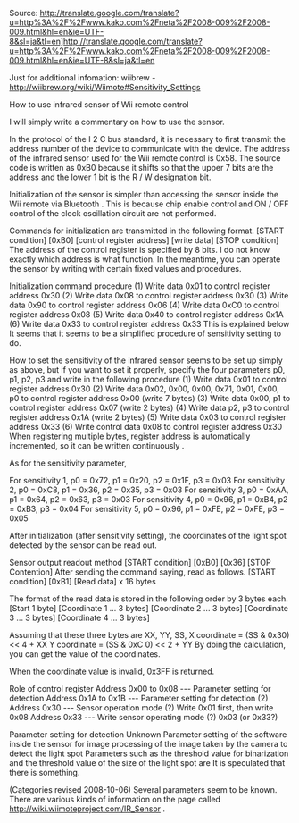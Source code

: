 Source:
http://translate.google.com/translate?u=http%3A%2F%2Fwww.kako.com%2Fneta%2F2008-009%2F2008-009.html&hl=en&ie=UTF-8&sl=ja&tl=en]http://translate.google.com/translate?u=http%3A%2F%2Fwww.kako.com%2Fneta%2F2008-009%2F2008-009.html&hl=en&ie=UTF-8&sl=ja&tl=en

Just for additional infomation:
wiibrew - http://wiibrew.org/wiki/Wiimote#Sensitivity_Settings

How to use infrared sensor of Wii remote control 

I will simply write a commentary on how to use the sensor. 

In the protocol of the I 2 C bus standard, it is necessary to first transmit the address number of the device to communicate with the device. 
The address of the infrared sensor used for the Wii remote control is 0x58. 
The source code is written as 0xB0 because it shifts so that the upper 7 bits are the address and the lower 1 bit is the R / W designation bit. 


Initialization of the sensor is simpler than accessing the sensor inside the Wii remote via Bluetooth . 
This is because chip enable control and ON / OFF control of the clock oscillation circuit are not performed. 

Commands for initialization are transmitted in the following format. 
[START condition] [0xB0] [control register address] [write data] [STOP condition] 
The address of the control register is specified by 8 bits. 
I do not know exactly which address is what function. 
In the meantime, you can operate the sensor by writing with certain fixed values ​​and procedures. 


Initialization command procedure 
(1) Write data 0x01 to control register address 0x30 
(2) Write data 0x08 to control register address 0x30 
(3) Write data 0x90 to control register address 0x06 
(4) Write data 0xC0 to control register address 0x08 
(5) Write data 0x40 to control register address 0x1A 
(6) Write data 0x33 to control register address 0x33 
This is explained below It seems that it seems to be a simplified procedure of sensitivity setting to do. 


How to set the sensitivity of the infrared sensor seems to be set up simply as above, 
but if you want to set it properly, 
specify the four parameters p0, p1, p2, p3 and write in the following procedure 
(1) Write data 0x01 to control register address 0x30 
(2) Write data 0x02, 0x00, 0x00, 0x71, 0x01, 0x00, p0 to control register address 0x00 (write 7 bytes) 
(3) Write data 0x00, p1 to control register address 0x07 (write 2 bytes) 
(4) Write data p2, p3 to control register address 0x1A (write 2 bytes) 
(5) Write data 0x03 to control register address 0x33 
(6) Write control data 0x08 to control register address 0x30 When registering multiple bytes, register address is automatically incremented, so it can be written continuously . 

As for the sensitivity parameter, 
 
For sensitivity 1, p0 = 0x72, p1 = 0x20, p2 = 0x1F, p3 = 0x03 
For sensitivity 2, p0 = 0xC8, p1 = 0x36, p2 = 0x35, p3 = 0x03 
For sensitivity 3, p0 = 0xAA, p1 = 0x64, p2 = 0x63, p3 = 0x03 
For sensitivity 4, p0 = 0x96, p1 = 0xB4, p2 = 0xB3, p3 = 0x04 
For sensitivity 5, p0 = 0x96, p1 = 0xFE, p2 = 0xFE, p3 = 0x05 


After initialization (after sensitivity setting), the coordinates of the light spot detected by the sensor can be read out. 

Sensor output readout method [START condition] [0xB0] [0x36] [STOP Contention] 
After sending the command saying, read as follows. 
[START condition] [0xB1] [Read data] x 16 bytes 


The format of the read data is stored in the following order by 3 bytes each. 
[Start 1 byte] [Coordinate 1 ... 3 bytes] [Coordinate 2 ... 3 bytes] [Coordinate 3 ... 3 bytes] [Coordinate 4 ... 3 bytes] 

Assuming that these three bytes are XX, YY, SS, 
X coordinate = (SS & 0x30) << 4 + XX 
Y coordinate = (SS & 0xC 0) << 2 + YY 
By doing the calculation, you can get the value of the coordinates. 

When the coordinate value is invalid, 0x3FF is returned. 


Role of control register Address 0x00 to 0x08 --- Parameter setting for detection Address 0x1A to 0x1B --- Parameter setting for detection (2) 
Address 0x30 --- Sensor operation mode (?) Write 0x01 first, then write 0x08 Address 0x33 --- Write sensor operating mode (?) 0x03 (or 0x33?) 


Parameter setting for detection Unknown Parameter setting of the software inside the sensor for image processing of the image taken by the camera to detect the light spot Parameters such as the threshold value for binarization and the threshold value of the size of the light spot are It is speculated that there is something. 



(Categories revised 2008-10-06) 
Several parameters seem to be known. 
There are various kinds of information on the page called http://wiki.wiimoteproject.com/IR_Sensor . 


